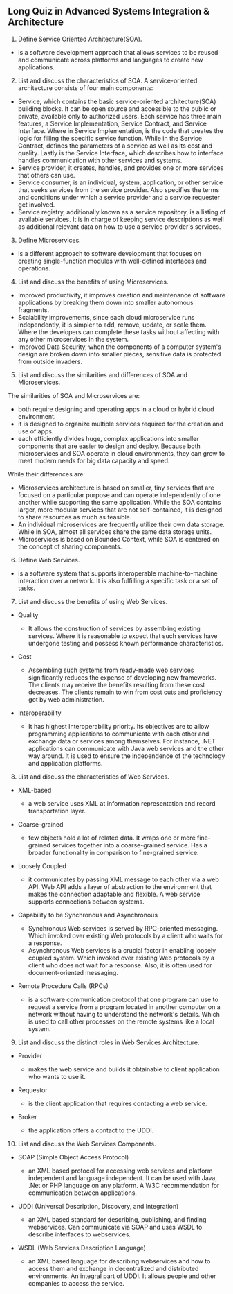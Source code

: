 ## Long Quiz in Advanced Systems Integration & Architecture
1. Define Service Oriented Architecture(SOA).
- is a software development approach that allows services to be reused and communicate across platforms and languages to create new applications.

2. List and discuss the characteristics of SOA. A service-oriented architecture consists of four main components:
- Service, which contains the basic service-oriented architecture(SOA) building blocks. It can be open source and accessible to the public or private, available only to authorized users. Each service has three main features, a Service Implementation, Service Contract, and Service Interface. Where in Service Implementation, is the code that creates the logic for filling the specific service function. While in the Service Contract, defines the parameters of a service as well as its cost and quality. Lastly is the Service Interface, which describes how to interface handles communication with other services and systems.
- Service provider, it creates, handles, and provides one or more services that others can use.
- Service consumer, is an individual, system, application, or other service that seeks services from the service provider. Also specifies the terms and conditions under which a service provider and a service requester get involved.
- Service registry, additionally known as a service repository, is a listing of available services. It is in charge of keeping service descriptions as well as additional relevant data on how to use a service provider's services.

3. Define Microservices.
- is a different approach to software development that focuses on creating single-function modules with well-defined interfaces and operations.

4. List and discuss the benefits of using Microservices.
- Improved productivity, it improves creation and maintenance of software applications by breaking them down into smaller autonomous fragments.
- Scalability improvements, since each cloud microservice runs independently, it is simpler to add, remove, update, or scale them. Where the developers can complete these tasks without affecting with any other microservices in the system.
- Improved Data Security, when the components of a computer system's design are broken down into smaller pieces, sensitive data is protected from outside invaders.

5. List and discuss the similarities and differences of SOA and Microservices. 

The similarities of SOA and Microservices are:
- both require designing and operating apps in a cloud or hybrid cloud environment.
- it is designed to organize multiple services required for the creation and use of apps.
- each efficiently divides huge, complex applications into smaller components that are easier to design and deploy. Because both microservices and SOA operate in cloud environments, they can grow to meet modern needs for big data capacity and speed.

While their differences are:
- Microservices architecture is based on smaller, tiny services that are focused on a particular purpose and can operate independently of one another while supporting the same application. While the SOA contains larger, more modular services that are not self-contained, it is designed to share resources as much as feasible.
- An individual microservices are frequently utilize their own data storage. While in SOA, almost all services share the same data storage units.
- Microservices is based on Bounded Context, while SOA is centered on the concept of sharing components.

6. Define Web Services.
- is a software system that supports interoperable machine-to-machine interaction over a network. It is also fulfilling a specific task or a set of tasks.

7. List and discuss the benefits of using Web Services.
- Quality
  - It allows the construction of services by assembling existing services. Where it is reasonable to expect that such services have undergone testing and possess known performance characteristics. 

- Cost
  - Assembling such systems from ready-made web services significantly reduces the expense of developing new frameworks. The clients may receive the benefits resulting from these cost decreases. The clients remain to win from cost cuts and proficiency got by web administration.

- Interoperability 
  - It has highest Interoperability priority. Its objectives are to allow programming applications to communicate with each other and exchange data or services among themselves. For instance, .NET applications can communicate with Java web services and the other way around. It is used to ensure the independence of the technology and application platforms.

8. List and discuss the characteristics of Web Services.
- XML-based
  - a web service uses XML at information representation and record transportation layer. 

- Coarse-grained
  - few objects hold a lot of related data. It wraps one or more fine-grained services together into a coarse-grained service. Has a broader functionality in comparison to fine-grained service.

- Loosely Coupled
  - it communicates by passing XML message to each other via a web API. Web API adds a layer of abstraction to the environment that makes the connection adaptable and flexible. A web service supports connections between systems.

- Capability to be Synchronous and Asynchronous
  - Synchronous Web services is served by RPC-oriented messaging. Which invoked over existing Web protocols by a client who waits for a response. 
  - Asynchronous Web services is a crucial factor in enabling loosely coupled system. Which invoked over existing Web protocols by a client who does not wait for a response. Also, it is often used for document-oriented messaging.

- Remote Procedure Calls (RPCs) 
  - is a software communication protocol that one program can use to request a service from a program located in another computer on a network without having to understand the network's details. Which is used to call other processes on the remote systems like a local system.

9. List and discuss the distinct roles in Web Services Architecture.
- Provider 
  - makes the web service and builds it obtainable to client application who wants to use it.

- Requestor 
  - is the client application that requires contacting a web service. 

- Broker 
  - the application offers a contact to the UDDI.

10. List and discuss the Web Services Components.
- SOAP (Simple Object Access Protocol)
  - an XML based protocol for accessing web services and platform independent and language independent. It can be used with Java, .Net or PHP language on any platform. A W3C recommendation for communication between applications.

- UDDI (Universal Description, Discovery, and Integration)
  - an XML based standard for describing, publishing, and finding webservices. Can communicate via SOAP and uses WSDL to describe interfaces to webservices.

- WSDL (Web Services Description Language)
  - an XML based language for describing webservices and how to access them and exchange in decentralized and distributed environments. An integral part of UDDI. It allows people and other companies to access the service.
